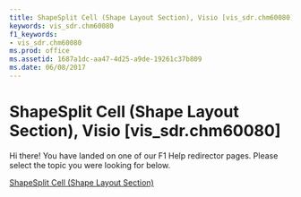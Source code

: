 ```yaml
---
title: ShapeSplit Cell (Shape Layout Section), Visio [vis_sdr.chm60080]
keywords: vis_sdr.chm60080
f1_keywords:
- vis_sdr.chm60080
ms.prod: office
ms.assetid: 1687a1dc-aa47-4d25-a9de-19261c37b809
ms.date: 06/08/2017
---
```



# ShapeSplit Cell (Shape Layout Section), Visio [vis_sdr.chm60080]

Hi there! You have landed on one of our F1 Help redirector pages. Please select the topic you were looking for below.

[ShapeSplit Cell (Shape Layout Section)](http://msdn.microsoft.com/library/96b8c503-67b3-8623-d99b-0dad7b15c224%28Office.15%29.aspx)

